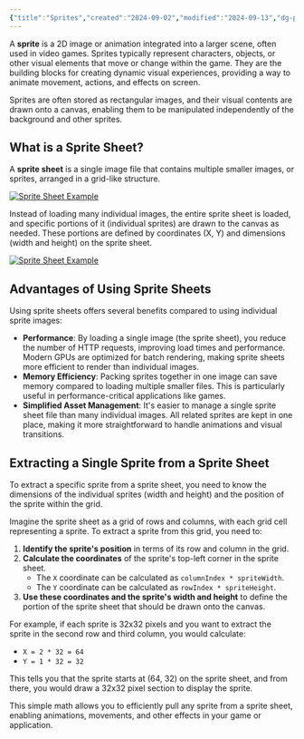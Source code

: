 ```yaml
---
{"title":"Sprites","created":"2024-09-02","modified":"2024-09-13","dg-publish":true,"permalink":"/40-development/game-programming/sprites/","dgPassFrontmatter":true,"updated":"2024-09-13"}
---
```



A **sprite** is a 2D image or animation integrated into a larger scene, often used in video games. Sprites typically represent characters, objects, or other visual elements that move or change within the game. They are the building blocks for creating dynamic visual experiences, providing a way to animate movement, actions, and effects on screen.

Sprites are often stored as rectangular images, and their visual contents are drawn onto a canvas, enabling them to be manipulated independently of the background and other sprites.

## What is a Sprite Sheet?

A **sprite sheet** is a single image file that contains multiple smaller images, or sprites, arranged in a grid-like structure.

[![Sprite Sheet Example](@assets/concepts/sprites/sprite-sheet.png)](https://kenney.nl/media/pages/assets/tiny-battle/52c96cc3ff-1691487569/preview.png)

Instead of loading many individual images, the entire sprite sheet is loaded, and specific portions of it (individual sprites) are drawn to the canvas as needed. These portions are defined by coordinates (X, Y) and dimensions (width and height) on the sprite sheet.

[![Sprite Sheet Example](@assets/concepts/sprites/map.png)](https://kenney.nl/media/pages/assets/tiny-battle/96a9e8d2b6-1691487572/sample.png)

## Advantages of Using Sprite Sheets

Using sprite sheets offers several benefits compared to using individual sprite images:

- **Performance**: By loading a single image (the sprite sheet), you reduce the number of HTTP requests, improving load times and performance. Modern GPUs are optimized for batch rendering, making sprite sheets more efficient to render than individual images.
- **Memory Efficiency**: Packing sprites together in one image can save memory compared to loading multiple smaller files. This is particularly useful in performance-critical applications like games.
- **Simplified Asset Management**: It's easier to manage a single sprite sheet file than many individual images. All related sprites are kept in one place, making it more straightforward to handle animations and visual transitions.

## Extracting a Single Sprite from a Sprite Sheet

To extract a specific sprite from a sprite sheet, you need to know the dimensions of the individual sprites (width and height) and the position of the sprite within the grid.

Imagine the sprite sheet as a grid of rows and columns, with each grid cell representing a sprite. To extract a sprite from this grid, you need to:

1. **Identify the sprite's position** in terms of its row and column in the grid.
2. **Calculate the coordinates** of the sprite's top-left corner in the sprite sheet.
    - The `X` coordinate can be calculated as `columnIndex * spriteWidth`.
    - The `Y` coordinate can be calculated as `rowIndex * spriteHeight`.
3. **Use these coordinates and the sprite's width and height** to define the portion of the sprite sheet that should be drawn onto the canvas.

For example, if each sprite is 32x32 pixels and you want to extract the sprite in the second row and third column, you would calculate:

- `X = 2 * 32 = 64`
- `Y = 1 * 32 = 32`

This tells you that the sprite starts at (64, 32) on the sprite sheet, and from there, you would draw a 32x32 pixel section to display the sprite.

This simple math allows you to efficiently pull any sprite from a sprite sheet, enabling animations, movements, and other effects in your game or application.
